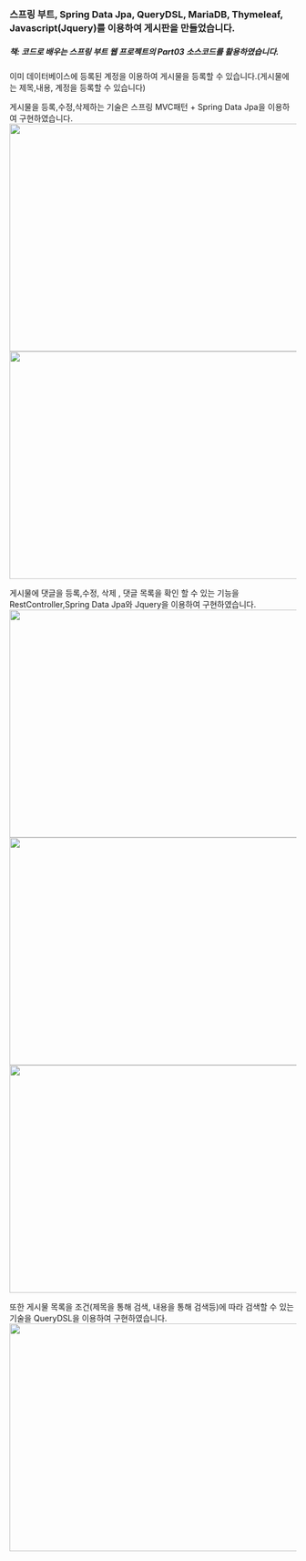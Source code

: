 ### 스프링 부트, Spring Data Jpa, QueryDSL, MariaDB, Thymeleaf, Javascript(Jquery)를 이용하여 게시판을 만들었습니다.
#####  책: 코드로 배우는 스프링 부트 웹 프로젝트의 Part03 소스코드를 활용하였습니다.

이미 데이터베이스에 등록된 계정을 이용하여 게시물을 등록할 수 있습니다.(게시물에는 제목,내용, 계정을 등록할 수 있습니다)

게시물을 등록,수정,삭제하는 기술은 스프링 MVC패턴 + Spring Data Jpa을 이용하여 구현하였습니다.
<img src="https://user-images.githubusercontent.com/96513191/181027970-4d0874d9-ad93-4d90-9824-90f6ef3eb7fa.PNG" width="600" height="400">
<img src="https://user-images.githubusercontent.com/96513191/181028223-26863256-21b0-4a67-8219-b3028466fa5a.PNG" width="600" height="400">

게시물에 댓글을 등록,수정, 삭제 , 댓글 목록을 확인 할 수 있는 기능을 RestController,Spring Data Jpa와 Jquery을 이용하여 구현하였습니다.
<img src="https://user-images.githubusercontent.com/96513191/181028065-a9a7f64c-46c6-461e-b184-0e8e82ca2fa7.PNG" width="600" height="400">
<img src="https://user-images.githubusercontent.com/96513191/181028143-53164714-d511-4c06-8832-1d2aa744f748.PNG" width="600" height="400">
<img src="https://user-images.githubusercontent.com/96513191/181028194-8ba4ff50-7f45-4ddb-9bfc-482681201acd.PNG" width="600" height="400">

또한 게시물 목록을 조건(제목을 통해 검색, 내용을 통해 검색등)에 따라 검색할 수 있는 기술을 QueryDSL을 이용하여 구현하였습니다.
<img src="https://user-images.githubusercontent.com/96513191/181028239-2953b6b0-2d20-49ed-be5e-5373b189bb30.PNG" width="600" height="400">
